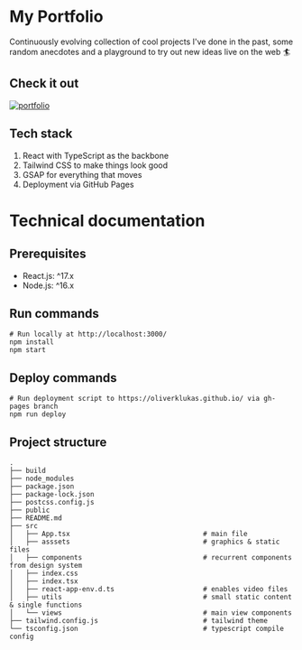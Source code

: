 # My Portfolio

Continuously evolving collection of cool projects I've done in the past, some random anecdotes and a playground to try out new ideas live on the web :surfer:

## Check it out
[![portfolio](https://user-images.githubusercontent.com/39443615/178348811-67fd3c37-051b-44a1-8d59-dbf2ec0f717b.gif)](https://oliverklukas.github.io/)

## Tech stack
1. React with TypeScript as the backbone
2. Tailwind CSS to make things look good
3. GSAP for everything that moves
4. Deployment via GitHub Pages

# Technical documentation

## Prerequisites
- React.js: ^17.x
- Node.js: ^16.x

## Run commands
```shell
# Run locally at http://localhost:3000/
npm install
npm start
```

## Deploy commands
```shell
# Run deployment script to https://oliverklukas.github.io/ via gh-pages branch
npm run deploy
```

## Project structure
```shell
.
├── build
├── node_modules
├── package.json
├── package-lock.json
├── postcss.config.js
├── public
├── README.md
├── src
│   ├── App.tsx                                 # main file
│   ├── asssets                                 # graphics & static files
│   ├── components                              # recurrent components from design system
│   ├── index.css                         
│   ├── index.tsx 
│   ├── react-app-env.d.ts                      # enables video files
│   ├── utils                                   # small static content & single functions
│   └── views                                   # main view components
├── tailwind.config.js                          # tailwind theme 
└── tsconfig.json                               # typescript compile config
```
